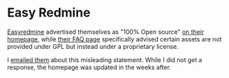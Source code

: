 # Easy Redmine

[Easyredmine](https://www.easyredmine.com/) advertised themselves as "100% Open source" [on their homepage](../files/easy-redmine-home.png), while [their FAQ page](../files/easy-redmine-faq.png) specifically advised certain assets are not provided under GPL but instead under a proprietary license. 

I [emailed them](../files/easy-readmine-email.png) about this misleading statement. While I did not get a response, the homepage was updated in the weeks after.